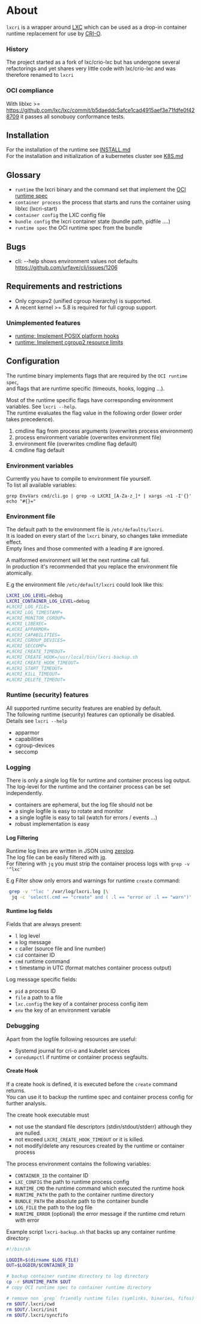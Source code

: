 # About

`lxcri` is a wrapper around [LXC](https://github.com/lxc/lxc) which can be used as
a drop-in container runtime replacement for use by [CRI-O](https://github.com/kubernetes-sigs/cri-o).

### History

The project started as a fork of lxc/crio-lxc but has undergone several refactorings
and yet shares very little code with lxc/crio-lxc and was therefore renamed to `lxcri`

### OCI compliance

With liblxc >= https://github.com/lxc/lxc/commit/b5daeddc5afce1cad4915aef3e71fdfe0f428709  it passes all sonobuoy conformance tests.

## Installation

For the installation of the runtime see [INSTALL.md](INSTALL.md)</br>
For the installation and initialization of a kubernetes cluster see [K8S.md](K8S.md)

## Glossary

* `runtime` the lxcri binary and the command set that implement the [OCI runtime spec](https://github.com/opencontainers/runtime-spec/releases/download/v1.0.2/oci-runtime-spec-v1.0.2.html)
* `container process`  the process that starts and runs the container using liblxc (lxcri-start)
* `container config` the LXC config file
* `bundle config` the lxcri container state (bundle path, pidfile ....)
* `runtime spec` the OCI runtime spec from the bundle

## Bugs

* cli: --help shows environment values not defaults https://github.com/urfave/cli/issues/1206

## Requirements and restrictions

* Only cgroupv2 (unified cgroup hierarchy) is supported.
* A recent kernel >= 5.8 is required for full cgroup support.

### Unimplemented features

* [runtime: Implement POSIX platform hooks](https://github.com/Drachenfels-GmbH/lxcri/issues/10)
* [runtime: Implement cgroup2 resource limits](https://github.com/Drachenfels-GmbH/lxcri/issues/11)

## Configuration

The runtime binary implements flags that are required by the `OCI runtime spec`,</br>
and flags that are runtime specific (timeouts, hooks, logging ...).

Most of the runtime specific flags have corresponding environment variables. See `lxcri --help`.</br>
The runtime evaluates the flag value in the following order (lower order takes precedence).

1. cmdline flag from process arguments (overwrites process environment)
2. process environment variable (overwrites environment file)
3. environment file (overwrites cmdline flag default)
4. cmdline flag default

### Environment variables

Currently you have to compile to environment file yourself.</br>
To list  all available variables:

```
grep EnvVars cmd/cli.go | grep -o LXCRI_[A-Za-z_]* | xargs -n1 -I'{}' echo "#{}="
```

###  Environment file

The default path to the environment file is `/etc/defaults/lxcri`.</br>
It is loaded on every start of the `lxcri` binary, so changes take immediate effect.</br>
Empty lines and those commented with a leading *#* are ignored.</br>

A malformed environment will let the next runtime call fail.</br>
In production it's recommended that you replace the environment file atomically.</br>

E.g the environment file `/etc/default/lxcri` could look like this:

```sh
LXCRI_LOG_LEVEL=debug
LXCRI_CONTAINER_LOG_LEVEL=debug
#LXCRI_LOG_FILE=
#LXCRI_LOG_TIMESTAMP=
#LXCRI_MONITOR_CGROUP=
#LXCRI_LIBEXEC=
#LXCRI_APPARMOR=
#LXCRI_CAPABILITIES=
#LXCRI_CGROUP_DEVICES=
#LXCRI_SECCOMP=
#LXCRI_CREATE_TIMEOUT=
#LXCRI_CREATE_HOOK=/usr/local/bin/lxcri-backup.sh
#LXCRI_CREATE_HOOK_TIMEOUT=
#LXCRI_START_TIMEOUT=
#LXCRI_KILL_TIMEOUT=
#LXCRI_DELETE_TIMEOUT=
```

### Runtime (security) features

All supported runtime security features are enabled by default.</br>
The following runtime (security) features can optionally be disabled.</br>
Details see `lxcri --help`

* apparmor
* capabilities
* cgroup-devices
* seccomp

### Logging

There is only a single log file for runtime and container process log output.</br>
The log-level for the runtime and the container process can be set independently.

* containers are ephemeral, but the log file should not be
* a single logfile is easy to rotate and monitor
* a single logfile is easy to tail (watch for errors / events ...)
* robust implementation is easy

#### Log Filtering

Runtime log lines are written in JSON using [zerolog](https://github.com/rs/zerolog).</br>
The log file can be easily filtered with [jq](https://stedolan.github.io/jq/).</br>
For filtering with  `jq` you must strip the container process logs with `grep -v '^lxc'`</br>

E.g Filter show only errors and warnings for runtime `create` command:

```sh
 grep -v '^lxc ' /var/log/lxcri.log |\
  jq -c 'select(.cmd == "create" and ( .l == "error or .l == "warn")'
```

#### Runtime log fields

Fields that are always present:

* `l` log level
* `m` log message
* `c` caller (source file and line number)
* `cid` container ID
* `cmd` runtime command
* `t` timestamp in UTC (format matches container process output)

Log message specific fields:

* `pid` a process ID
* `file` a path to a file
* `lxc.config` the key of a container process config item
* `env` the key of an environment variable


### Debugging

Apart from the logfile following resources are useful:

* Systemd journal for cri-o and kubelet services
* `coredumpctl` if runtime or container process segfaults.

#### Create Hook

If a create hook is defined, it is executed before the `create` command returns.</br>
You can use it to backup the runtime spec and container process config for further analysis.</br>

The create hook executable must

* not use the standard file descriptors (stdin/stdout/stderr) although they are nulled.
* not exceed `LXCRI_CREATE_HOOK_TIMEOUT` or it is killed.
* not modify/delete any resources created by the runtime or container process

The process environment contains the following variables:

* `CONTAINER_ID` the container ID
* `LXC_CONFIG` the path to runtime process config
* `RUNTIME_CMD` the runtime command which executed the runtime hook
* `RUNTIME_PATH` the path to the container runtime directory
* `BUNDLE_PATH` the absolute path to the container bundle
* `LOG_FILE` the path to the log file
* `RUNTIME_ERROR` (optional) the error message if the runtime cmd return with error

Example script `lxcri-backup.sh` that backs up any container runtime directory:

```sh
#!/bin/sh

LOGDIR=$(dirname $LOG_FILE)
OUT=$LOGDIR/$CONTAINER_ID

# backup container runtime directory to log directory
cp -r $RUNTIME_PATH $OUT
# copy OCI runtime spec to container runtime directory

# remove non `grep` friendly runtime files (symlinks, binaries, fifos)
rm $OUT/.lxcri/cwd
rm $OUT/.lxcri/init
rm $OUT/.lxcri/syncfifo
```
